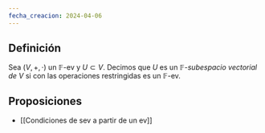 ```yaml
---
fecha_creacion: 2024-04-06
---
```

## Definición
Sea $(V, +, \cdot)$ un $\mathbb{F}$-ev y $U \subset V$. Decimos que $U$ es un $\mathbb{F}$-*subespacio vectorial de $V$* si con las operaciones restringidas es un $\mathbb{F}$-ev.

## Proposiciones
 - [[Condiciones de sev a partir de un ev]]